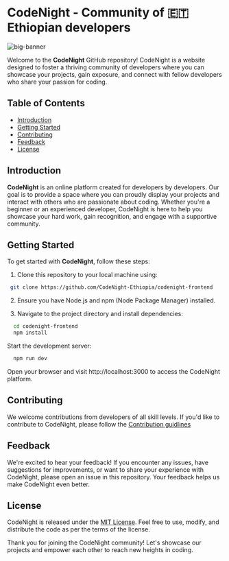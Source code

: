# CodeNight - Community of 🇪🇹 Ethiopian developers
![big-banner](https://github.com/k4l3b4/codenight-frontend/assets/59311872/ada14012-c96e-49fd-a5b2-957e70f4462a)

Welcome to the **CodeNight** GitHub repository! CodeNight is a website designed to foster a thriving community of developers where you can showcase your projects, gain exposure, and connect with fellow developers who share your passion for coding.

## Table of Contents

- [Introduction](#introduction)
- [Getting Started](#getting-started)
- [Contributing](#contributing)
- [Feedback](#feedback)
- [License](#license)

## Introduction

**CodeNight** is an online platform created for developers by developers. Our goal is to provide a space where you can proudly display your projects and interact with others who are passionate about coding. Whether you're a beginner or an experienced developer, CodeNight is here to help you showcase your hard work, gain recognition, and engage with a supportive community.

## Getting Started

To get started with **CodeNight**, follow these steps:

1. Clone this repository to your local machine using:
```bash
 git clone https://github.com/CodeNight-Ethiopia/codenight-frontend
```

2. Ensure you have Node.js and npm (Node Package Manager) installed.

3. Navigate to the project directory and install dependencies:

```bash
  cd codenight-frontend
  npm install
```
Start the development server:

```bash
  npm run dev
```
Open your browser and visit http://localhost:3000 to access the CodeNight platform.

## Contributing

We welcome contributions from developers of all skill levels. If you'd like to contribute to CodeNight, please follow the [Contribution guidlines](CONTRIBUTING.md)

## Feedback

We're excited to hear your feedback! If you encounter any issues, have suggestions for improvements, or want to share your experience with CodeNight, please open an issue in this repository. Your feedback helps us make CodeNight even better.

## License

CodeNight is released under the [MIT License](LICENSE). Feel free to use, modify, and distribute the code as per the terms of the license.

Thank you for joining the CodeNight community! Let's showcase our projects and empower each other to reach new heights in coding.
